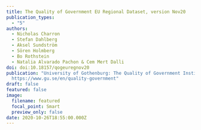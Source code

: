 ```yaml
---
title: The Quality of Government EU Regional Dataset, version Nov20
publication_types:
  - "5"
authors:
  - Nicholas Charron
  - Stefan Dahlberg
  - Aksel Sundström
  - Sören Holmberg
  - Bo Rothstein
  - Natalia Alvarado Pachon & Cem Mert Dalli
doi: doi:10.18157/qogeuregnov20
publication: "University of Gothenburg: The Quality of Government Institute,
  https://www.gu.se/en/quality-government"
draft: false
featured: false
image:
  filename: featured
  focal_point: Smart
  preview_only: false
date: 2020-10-26T18:55:00.000Z
---
```

